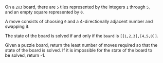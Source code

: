 On a `2x3` board, there are `5` tiles represented by the integers `1` through `5`, and an empty square represented by `0`.

A move consists of choosing `0` and a 4-directionally adjacent number and swapping it.

The state of the board is solved if and only if the `board` is `[[1,2,3],[4,5,0]]`.

Given a puzzle board, return the least number of moves required so that the state of the board is solved. If it is impossible for the state of the board to be solved, return -1.